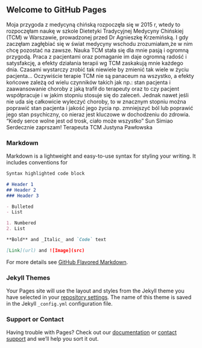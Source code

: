 ## Welcome to GitHub Pages
Moja przygoda z medycyną chińską rozpoczęła się w 2015 r, wtedy to rozpoczęłam naukę w szkole Dietetyki Tradycyjnej Medycyny Chińskiej (TCM) w Warszawie, prowadzonej przed Dr Agnieszkę Krzemińską.  I gdy zaczęłam zagłębiać się w świat medycyny wschodu zrozumiałam,że w nim chcę pozostać na zawsze. Nauka TCM stała się dla mnie pasją i ogromną przygodą. Praca z pacjentami oraz pomaganie im daje ogromną radość i satysfakcję, a efekty działania terapii wg TCM zaskakują mnie każdego dnia. Czasami wystarczy zrobić tak niewiele by zmienić tak wiele w życiu pacjenta…  Oczywiście terapie TCM nie są panaceum na wszystko, a efekty końcowe zależą od wielu czynników takich jak np.:  stan pacjenta i zaawansowanie choroby z jaką trafił do terapeuty oraz to czy pacjent współpracuje i w jakim stopniu stosuje się do zaleceń. Jednak nawet jeśli nie uda się całkowicie wyleczyć choroby, to w znacznym stopniu można  poprawić stan pacjenta i jakość jego życia np. zmniejszyć ból lub poprawić jego stan psychiczny, co nieraz jest kluczowe w dochodzeniu do zdrowia. 
“Kiedy serce wolne jest od trosk, ciało może wszystko” Sun Simiao  
Serdecznie zaprszam!
Terapeuta TCM Justyna Pawłowska

### Markdown

Markdown is a lightweight and easy-to-use syntax for styling your writing. It includes conventions for

```markdown
Syntax highlighted code block

# Header 1
## Header 2
### Header 3

- Bulleted
- List

1. Numbered
2. List

**Bold** and _Italic_ and `Code` text

[Link](url) and ![Image](src)
```

For more details see [GitHub Flavored Markdown](https://guides.github.com/features/mastering-markdown/).

### Jekyll Themes

Your Pages site will use the layout and styles from the Jekyll theme you have selected in your [repository settings](https://github.com/akusana/akusana.pl/settings). The name of this theme is saved in the Jekyll `_config.yml` configuration file.

### Support or Contact

Having trouble with Pages? Check out our [documentation](https://docs.github.com/categories/github-pages-basics/) or [contact support](https://support.github.com/contact) and we’ll help you sort it out.
